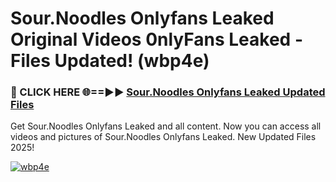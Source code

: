 # Sour.Noodles Onlyfans Leaked Original Videos 0nlyFans Leaked - Files Updated! (wbp4e)

<h3>🔴 CLICK HERE 🌐==►► <a href="https://tinyurl.com/2wckxsce" rel="nofollow">Sour.Noodles Onlyfans Leaked Updated Files</a></h3>

Get Sour.Noodles Onlyfans Leaked and all content. Now you can access all videos and pictures of Sour.Noodles Onlyfans Leaked. New Updated Files 2025!

[![wbp4e](https://i.imgur.com/AFduVYN.gif)](https://tinyurl.com/2wckxsce)
